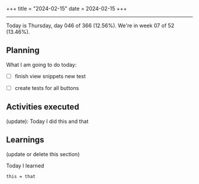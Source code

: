 +++
title = "2024-02-15"
date = 2024-02-15
+++

---

Today is Thursday, day 046 of 366 (12.56%). We're in week 07 of 52 (13.46%).

## Planning

What I am going to do today:

- [ ] finish view snippets new test
- [ ] create tests for all buttons


## Activities executed

(update): Today I did this and that

## Learnings

(update or delete this section)

Today I learned
```
this = that
```
